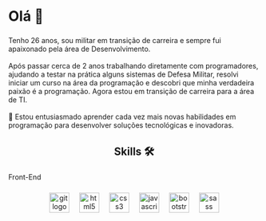 <h1 align="left">Olá 👋</h1>

###

<p align="left">Tenho 26 anos, sou militar em transição de carreira e sempre fui apaixonado pela área de Desenvolvimento.<br><br>Após passar cerca de 2 anos trabalhando diretamente com programadores, ajudando a testar na prática alguns sistemas de Defesa Militar, resolvi iniciar um curso na área da programação e descobri que minha verdadeira paixão é a programação. Agora estou em transição de carreira para a área de TI.<br><br>🌱 Estou entusiasmado aprender cada vez mais novas habilidades em programação para desenvolver soluções tecnológicas e inovadoras.</p>

###

<h2 align="center">Skills 🛠️</h2>

###

<p align="left">Front-End</p>

###

<div align="center">
  <img src="https://cdn.jsdelivr.net/gh/devicons/devicon/icons/git/git-original.svg" height="40" alt="git logo"  />
  <img width="12" />
  <img src="https://cdn.jsdelivr.net/gh/devicons/devicon/icons/html5/html5-original.svg" height="40" alt="html5 logo"  />
  <img width="12" />
  <img src="https://cdn.jsdelivr.net/gh/devicons/devicon/icons/css3/css3-original.svg" height="40" alt="css3 logo"  />
  <img width="12" />
  <img src="https://cdn.jsdelivr.net/gh/devicons/devicon/icons/javascript/javascript-original.svg" height="40" alt="javascript logo"  />
  <img width="12" />
  <img src="https://cdn.jsdelivr.net/gh/devicons/devicon/icons/bootstrap/bootstrap-original.svg" height="40" alt="bootstrap logo"  />
  <img width="12" />
  <img src="https://cdn.jsdelivr.net/gh/devicons/devicon/icons/sass/sass-original.svg" height="40" alt="sass logo"  />
</div>

###
